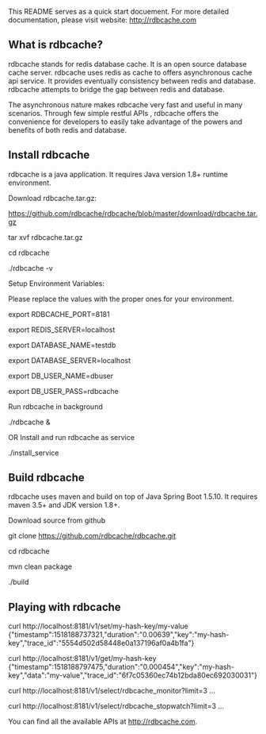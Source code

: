 This README serves as a quick start docuement. For more detailed documentation, please visit website: http://rdbcache.com

What is rdbcache?
----------------

rdbcache stands for redis database cache. It is an open source database cache server. rdbcache uses redis as cache to offers asynchronous cache api service. It provides eventually consistency between redis and database. rdbcache attempts to bridge the gap between redis and database.

The asynchronous nature makes rdbcache very fast and useful in many scenarios. Through few simple restful APIs , rdbcache offers the convenience for developers to easily take advantage of the powers and benefits of both redis and database.

Install rdbcache
----------------

rdbcache is a java application. It requires Java version 1.8+ runtime environment.

Download rdbcache.tar.gz:

https://github.com/rdbcache/rdbcache/blob/master/download/rdbcache.tar.gz

tar xvf rdbcache.tar.gz

cd rdbcache

./rdbcache -v

Setup Environment Variables:

Please replace the values with the proper ones for your environment.

export RDBCACHE_PORT=8181

export REDIS_SERVER=localhost

export DATABASE_NAME=testdb

export DATABASE_SERVER=localhost

export DB_USER_NAME=dbuser

export DB_USER_PASS=rdbcache

Run rdbcache in background

./rdbcache &

OR Install and run rdbcache as service

./install_service

Build rdbcache
--------------

rdbcache uses maven and build on top of Java Spring Boot 1.5.10. It requires maven 3.5+ and JDK version 1.8+.

Download source from github

git clone https://github.com/rdbcache/rdbcache.git

cd rdbcache

mvn clean package

./build

Playing with rdbcache
---------------------

curl http://localhost:8181/v1/set/my-hash-key/my-value
{"timestamp":1518188737321,"duration":"0.00639","key":"my-hash-key","trace_id":"5554d502d58448e0a137196af0a4b1fa"}

curl http://localhost:8181/v1/get/my-hash-key
{"timestamp":1518188797475,"duration":"0.000454","key":"my-hash-key","data":"my-value","trace_id":"6f7c05360ec74b12bda80ec692030031"}

curl http://localhost:8181/v1/select/rdbcache_monitor?limit=3
...

curl http://localhost:8181/v1/select/rdbcache_stopwatch?limit=3
...

You can find all the available APIs at http://rdbcache.com.